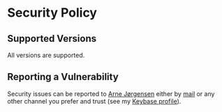 # Security Policy

## Supported Versions

All versions are supported.

## Reporting a Vulnerability

Security issues can be reported to [Arne Jørgensen](https://github.com/arnested) either by [mail](mailto:arne@arnested.dk) or any other channel you prefer and trust (see my [Keybase profile](https://keybase.io/arnested)).
